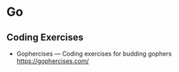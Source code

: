 # Go

## Coding Exercises

* Gophercises — Coding exercises for budding gophers
  https://gophercises.com/
